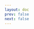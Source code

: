```yaml
---
layout: doc
prev: false
next: false
---
```


<CustomItemBox :item="{
  name: '制作图纸：长枪',
  icon: '/wiki/item/blueprint.png',
  type: '书籍',
  description: '',
  params: {
    stack: 1,
    durability: -1 
  },
  obtain: {
    found: [],
    npc: [],
    shop: [],
    gardening: []
  }
}" />
